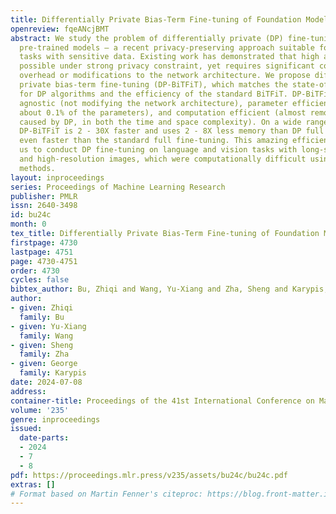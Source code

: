 ```yaml
---
title: Differentially Private Bias-Term Fine-tuning of Foundation Models
openreview: fqeANcjBMT
abstract: We study the problem of differentially private (DP) fine-tuning of large
  pre-trained models — a recent privacy-preserving approach suitable for solving downstream
  tasks with sensitive data. Existing work has demonstrated that high accuracy is
  possible under strong privacy constraint, yet requires significant computational
  overhead or modifications to the network architecture. We propose differentially
  private bias-term fine-tuning (DP-BiTFiT), which matches the state-of-the-art accuracy
  for DP algorithms and the efficiency of the standard BiTFiT. DP-BiTFiT is model
  agnostic (not modifying the network architecture), parameter efficient (only training
  about 0.1% of the parameters), and computation efficient (almost removing the overhead
  caused by DP, in both the time and space complexity). On a wide range of tasks,
  DP-BiTFiT is 2 - 30X faster and uses 2 - 8X less memory than DP full fine-tuning,
  even faster than the standard full fine-tuning. This amazing efficiency enables
  us to conduct DP fine-tuning on language and vision tasks with long-sequence texts
  and high-resolution images, which were computationally difficult using existing
  methods.
layout: inproceedings
series: Proceedings of Machine Learning Research
publisher: PMLR
issn: 2640-3498
id: bu24c
month: 0
tex_title: Differentially Private Bias-Term Fine-tuning of Foundation Models
firstpage: 4730
lastpage: 4751
page: 4730-4751
order: 4730
cycles: false
bibtex_author: Bu, Zhiqi and Wang, Yu-Xiang and Zha, Sheng and Karypis, George
author:
- given: Zhiqi
  family: Bu
- given: Yu-Xiang
  family: Wang
- given: Sheng
  family: Zha
- given: George
  family: Karypis
date: 2024-07-08
address:
container-title: Proceedings of the 41st International Conference on Machine Learning
volume: '235'
genre: inproceedings
issued:
  date-parts:
  - 2024
  - 7
  - 8
pdf: https://proceedings.mlr.press/v235/assets/bu24c/bu24c.pdf
extras: []
# Format based on Martin Fenner's citeproc: https://blog.front-matter.io/posts/citeproc-yaml-for-bibliographies/
---
```

